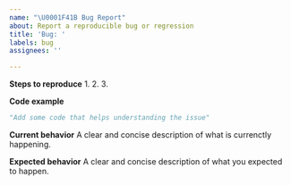 ```yaml
---
name: "\U0001F41B Bug Report"
about: Report a reproducible bug or regression
title: 'Bug: '
labels: bug
assignees: ''

---
```


**Steps to reproduce**
1.
2.
3.

**Code example**
```python
"Add some code that helps understanding the issue"
```
**Current behavior**
A clear and concise description of what is currenctly happening.

**Expected behavior**
A clear and concise description of what you expected to happen.
